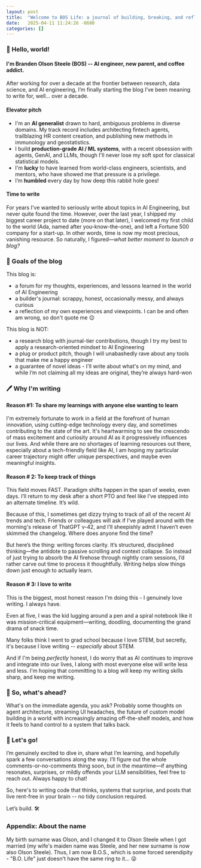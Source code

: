 ```yaml
---
layout: post
title:  "Welcome to BOS Life: a journal of building, breaking, and reflecting on intelligent systems"
date:   2025-04-11 11:24:26 -0600
categories: []
---
```


### 👋 Hello, world!

#### I'm Branden Olson Steele (BOS) -- AI engineer, new parent, and coffee addict.
After working for over a decade at the frontier between research, data science, and AI engineering, I’m finally starting the blog I’ve been meaning to write for, well... over a decade.

#### Elevator pitch

- I'm an **AI generalist** drawn to hard, ambiguous problems in diverse domains. My track record includes architecting fintech agents, trailblazing HR content creation, and publishing new methods in immunology and geostatistics.
- I build **production-grade AI / ML systems**, with a recent obsession with agents, GenAI, and LLMs, though I'll never lose my soft spot for classical statistical models.
- I'm **lucky** to have learned from world-class engineers, scientists, and mentors, who have showed me that pressure is a privilege.
- I’m **humbled** every day by how deep this rabbit hole goes!


#### Time to write

For years I've wanted to seriously write about topics in AI Engineering, but never quite found the time.
However, over the last year, I shipped my biggest career project to date (more on that later), I welcomed my first child to the world (Ada, named after you-know-the-one), and left a Fortune 500 company for a start-up.
In other words, time is now my most precious, vanishing resource.
So naturally, I figured—_what better moment to launch a blog?_


### 🥅 Goals of the blog

This blog is:
* a forum for my thoughts, experiences, and lessons learned in the world of AI Engineering
* a builder's journal: scrappy, honest, occasionally messy, and always curious
* a reflection of my own experiences and viewpoints. I can be and often am wrong, so don't quote me 😉

This blog is NOT:
* a research blog with journal-tier contributions, though I try my best to apply a research-oriented mindset to AI Engineering
* a plug or product pitch, though I will unabashedly rave about any tools that make me a happy engineer
* a guarantee of novel ideas - I'll write about what's on my mind, and while I’m not claiming all my ideas are original, they’re always hard-won

### 🖊️ Why I'm writing

#### Reason \#1: To share my learnings with anyone else wanting to learn

I'm extremely fortunate to work in a field at the forefront of human innovation, using cutting-edge technology every day, and sometimes contributing to the state of the art.
It's heartwarming to see the crescendo of mass excitement and curiosity around AI as it progressively influences our lives.
And while there are no shortages of learning resources out there, especially about a tech-friendly field like AI, I am hoping my particular career trajectory might offer unique perspectives, and maybe even meaningful insights.



#### Reason \# 2: To keep track of things

This field moves FAST.
Paradigm shifts happen in the span of weeks, even days.
I’ll return to my desk after a short PTO and feel like I’ve stepped into an alternate timeline.
It’s wild.

Because of this, I sometimes get dizzy trying to track of all of the recent AI trends and tech.
Friends or colleagues will ask if I've played around with the morning's release of ThatGPT v-42, and I’ll sheepishly admit I haven’t even skimmed the changelog.
Where does anyone find the time?

But here’s the thing: writing forces clarity.
It’s structured, disciplined thinking—the antidote to passive scrolling and context collapse.
So instead of just trying to absorb the AI firehose through nightly cram sessions, I’d rather carve out time to process it thoughtfully.
Writing helps slow things down just enough to actually learn.



#### Reason \# 3: I love to write

This is the biggest, most honest reason I'm doing this - I genuinely love writing.
I always have.

Even at five, I was the kid lugging around a pen and a spiral notebook like it was mission-critical equipment—writing, doodling, documenting the grand drama of snack time.

Many folks think I went to grad school because I love STEM, but secretly, it's because I love writing -- _especially_ about STEM.

And if I'm being _perfectly_ honest, I do worry that as AI continues to improve and integrate into our lives, I along with most everyone else will write less and less.
I'm hoping that committing to a blog will keep my writing skills sharp, and keep me writing.


### 👀 So, what's ahead?

What's on the immediate agenda, you ask?
Probably some thoughts on agent architecture, streaming UI headaches, the future of custom model building in a world with increasingly amazing off-the-shelf models, and how it feels to hand control to a system that talks back.


### 🚀 Let's go!


I’m genuinely excited to dive in, share what I’m learning, and hopefully spark a few conversations along the way.
I’ll figure out the whole comments-or-no-comments thing soon, but in the meantime—if anything resonates, surprises, or mildly offends your LLM sensibilities, feel free to reach out.
Always happy to chat!

So, here's to writing code that thinks, systems that surprise, and posts that live rent-free in your brain -- no tidy conclusion required.

Let’s build. 🛠️ 


### Appendix: About the name

My birth surname was Olson, and I changed it to Olson Steele when I got married (my wife's maiden name was Steele, and her new surname is now also Olson Steele).
Thus, I am now B.O.S., which is some forced serendipity - "B.O. Life" just doesn't have the same ring to it... 😜



[jekyll-docs]: https://jekyllrb.com/docs/home
[jekyll-gh]:   https://github.com/jekyll/jekyll
[jekyll-talk]: https://talk.jekyllrb.com/
